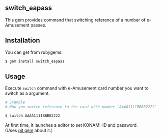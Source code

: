 ## switch_eapass
This gem provides command that switching reference of a number of e-Amusement passes.

## Installation
You can get from rubygems.

```sh
$ gem install switch_eapass
```

## Usage

Execute `switch` command with e-Amusement card number you want to switch as a argument.


```sh
# Example
# Now you switch reference to the card with number 'AAAA1111BBBB2222'

$ switch AAAA1111BBBB2222
```

At first time, it launches a editor to set KONAMI-ID and password.  
(Uses [pit gem](https://github.com/cho45/pit) about it.)
